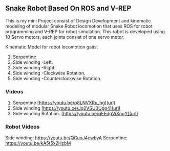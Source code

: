 ## Snake Robot Based On ROS and V-REP

This is my mini Project consist of Design Development and kinematic modeling of modular Snake Robot locomotion that uses ROS for robot programming and V-REP for robot simulation. This robot is developed using 10 Servo motors, each joints consist of one servo motor.

Kinematic Model for robot locomotion gaits:
1. Serpentine 
2. Side winding -Left. 
3. Side winding -Right.
4. Side winding -Clockwise Rotation.
5. Side winding -Counterclockwise Rotation.


### Videos
1. Serpentine 
[https://youtu.be/p8LNVXRu_hg](url)
2. Side winding
[https://youtu.be/Jq2VSU0Upp4](url)
3. Side winding Rotation.
[https://youtu.be/qEEdgViXngY](url)

### Robot Videos
Side winding: https://youtu.be/QCuxJ4cwbyA
Serpentine: https://youtu.be/kA5t5x2HzbM
